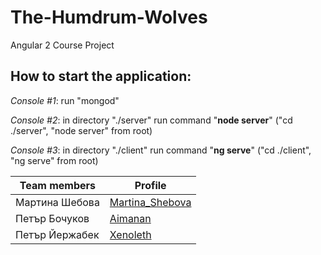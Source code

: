# The-Humdrum-Wolves
Angular 2 Course Project

## How to start the application:
*Console #1*: run "mongod"

*Console #2*: in directory "./server" run command "**node server**" ("cd ./server", "node server" from root)

*Console #3*: in directory "./client" run command "**ng serve**" ("cd ./client", "ng serve" from root)


Team members | Profile
------------ | -------- | 
Мартина Шебова | [Martina_Shebova](http://telerikacademy.com/Users/Martina_Shebova)|
Петър Бочуков | [Aimanan](http://telerikacademy.com/Users/Aimanan) |
Петър Йержабек | [Xenoleth](http://telerikacademy.com/Users/Xenoleth) |